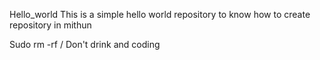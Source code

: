 Hello_world
This is a simple hello world repository to know how to create repository in mithun

Sudo rm -rf /
Don't drink and coding
